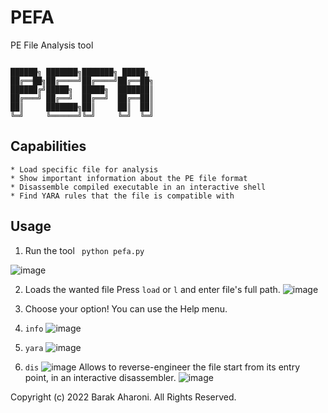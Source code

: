 # PEFA
PE File Analysis tool

```

██████╗ ███████╗███████╗ █████╗ 
██╔══██╗██╔════╝██╔════╝██╔══██╗
██████╔╝█████╗  █████╗  ███████║
██╔═══╝ ██╔══╝  ██╔══╝  ██╔══██║
██║     ███████╗██║     ██║  ██║
╚═╝     ╚══════╝╚═╝     ╚═╝  ╚═╝    

```

## Capabilities
```
* Load specific file for analysis
* Show important information about the PE file format
* Disassemble compiled executable in an interactive shell
* Find YARA rules that the file is compatible with

```

## Usage
1) Run the tool
` python pefa.py`

![image](https://user-images.githubusercontent.com/97598628/164481871-d9066844-fd6f-4796-8a08-a3695da56aa5.png)

2) Loads the wanted file 
  Press `load` or `l` and enter file's full path.
  ![image](https://user-images.githubusercontent.com/97598628/164482200-986e4195-f1b0-42d1-b151-7f94b6e60f3f.png)
3) Choose your option! 
   You can use the Help menu.
5) `info` 
![image](https://user-images.githubusercontent.com/97598628/164482542-3b9b86da-3cb7-4f60-a8f8-2eb1b17c034d.png)

6) `yara`
![image](https://user-images.githubusercontent.com/97598628/164482884-800ab5ae-0b63-469c-9af8-0b551a2663fa.png)

7) `dis`
![image](https://user-images.githubusercontent.com/97598628/164482959-fa38ce37-6650-4c3d-aa61-bf52feca8930.png)
Allows to reverse-engineer the file start from its entry point, in an interactive disassembler.
![image](https://user-images.githubusercontent.com/97598628/164483197-71788813-c456-49d6-b06c-9aa855f5c364.png)


Copyright (c) 2022 Barak Aharoni.  All Rights Reserved.

